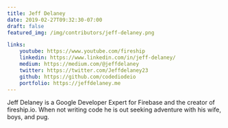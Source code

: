 ```yaml
---
title: Jeff Delaney
date: 2019-02-27T09:32:30-07:00
draft: false
featured_img: /img/contributors/jeff-delaney.png

links: 
    youtube: https://www.youtube.com/fireship
    linkedin: https://www.linkedin.com/in/jeff-delaney/
    medium: https://medium.com/@jeffdelaney
    twitter: https://twitter.com/Jeffdelaney23
    github: https://github.com/codediodeio
    portfolio: https://jeffdelaney.me
---
```


Jeff Delaney is a Google Developer Expert for Firebase and the creator of fireship.io. When not writing code he is out seeking adventure with his wife, boys, and pug.
